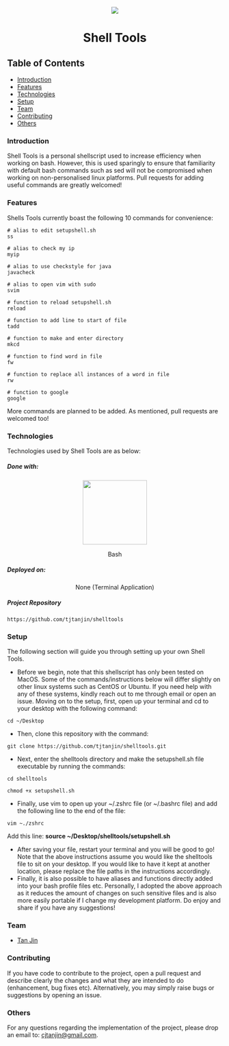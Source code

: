 <p align="center">
  <img src="https://i.imgur.com/xulJYDh.png" />
  <h1 align="center">Shell Tools</h1>
</p>

## Table of Contents
* [Introduction](#introduction)
* [Features](#features)
* [Technologies](#technologies)
* [Setup](#setup)
* [Team](#team)
* [Contributing](#contributing)
* [Others](#others)

### Introduction
Shell Tools is a personal shellscript used to increase efficiency when working on bash. However, this is used sparingly to ensure that familiarity with default bash commands such as sed will not be compromised when working on non-personalised linux platforms. Pull requests for adding useful commands are greatly welcomed!

### Features
Shells Tools currently boast the following 10 commands for convenience:
```
# alias to edit setupshell.sh
ss

# alias to check my ip
myip

# alias to use checkstyle for java
javacheck

# alias to open vim with sudo
svim

# function to reload setupshell.sh
reload

# function to add line to start of file
tadd

# function to make and enter directory
mkcd

# function to find word in file
fw

# function to replace all instances of a word in file
rw

# function to google
google

```
More commands are planned to be added. As mentioned, pull requests are welcomed too!

### Technologies
Technologies used by Shell Tools are as below:
##### Done with:

<p align="center">
  <img height="150" width="150" src="https://i.imgur.com/RaTdfCX.png"/>
</p>
<p align="center">
Bash 
</p>

##### Deployed on:
<p align="center">
None (Terminal Application)
</p>

##### Project Repository
```
https://github.com/tjtanjin/shelltools
```

### Setup
The following section will guide you through setting up your own Shell Tools.
* Before we begin, note that this shellscript has only been tested on MacOS. Some of the commands/instructions below will differ slightly on other linux systems such as CentOS or Ubuntu. If you need help with any of these systems, kindly reach out to me through email or open an issue. Moving on to the setup, first, open up your terminal and cd to your desktop with the following command:
```
cd ~/Desktop
```
* Then, clone this repository with the command:
```
git clone https://github.com/tjtanjin/shelltools.git
```
* Next, enter the shelltools directory and make the setupshell.sh file executable by running the commands:
```
cd shelltools
```
```
chmod +x setupshell.sh
```
* Finally, use vim to open up your ~/.zshrc file (or ~/.bashrc file) and add the following line to the end of the file:
```
vim ~./zshrc
```
Add this line: **source ~/Desktop/shelltools/setupshell.sh**
* After saving your file, restart your terminal and you will be good to go! Note that the above instructions assume you would like the shelltools file to sit on your desktop. If you would like to have it kept at another location, please replace the file paths in the instructions accordingly.
* Finally, it is also possible to have aliases and functions directly added into your bash profile files etc. Personally, I adopted the above approach as it reduces the amount of changes on such sensitive files and is also more easily portable if I change my development platform. Do enjoy and share if you have any suggestions!

### Team
* [Tan Jin](https://github.com/tjtanjin)

### Contributing
If you have code to contribute to the project, open a pull request and describe clearly the changes and what they are intended to do (enhancement, bug fixes etc). Alternatively, you may simply raise bugs or suggestions by opening an issue.

### Others
For any questions regarding the implementation of the project, please drop an email to: cjtanjin@gmail.com.
